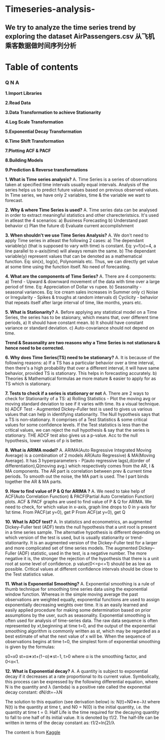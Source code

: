 # Timeseries-analysis-
## We try to analyze the time series trend by exploring the dataset AirPassengers.csv 从飞机乘客数据做时间序列分析


# Table of contents

### Q N A

**1.Import Libraries**

**2.Read Data**

**3.Data Transformation to achieve Stationarity**

**4.Log Scale Transformation**

**5.Exponential Decay Transformation**

**6.Time Shift Transformation**

**7.Plotting ACF & PACF**

**8.Building Models**

**9.Prediction & Reverse transformations**


**1. What is Time series analysis?**
A. Time Series is a series of observations taken at specified time intervals usually equal intervals. Analysis of the series helps us to predict future values based on previous observed values. In Time series, we have only 2 variables, time & the variable we want to forecast.

**2. Why & where Time Series is used?**
A. Time series data can be analysed in order to extract meaningful statistics and other charecteristsics. It's used in atleast the 4 scenarios:
a) Business Forecasting
b) Understand past behavior
c) Plan the future
d) Evaluate current accomplishment

**3. When shouldn't we use Time Series Analysis?**
A. We don't need to apply Time series in atleast the following 2 cases:
a) The dependant variable(y) (that is supposed to vary with time) is constant. Eq: y=f(x)=4, a line parallel to x-axis(time) will always remain the same.
b) The dependant variable(y) represent values that can be denoted as a mathematical function. Eq: sin(x), log(x), Polynomials etc. Thus, we can directly get value at some time using the function itself. No need of forecasting.

**4. What are the components of Time Series?**
A. There are 4 components:
a) Trend - Upward & downward movement of the data with time over a large period of time. Eq: Appreciation of Dollar vs rupee.
b) Seasonality - seasonal variances. Eq: Ice cream sales increases in Summer only
c) Noise or Irregularity - Spikes & troughs at random intervals
d) Cyclicity - behavior that repeats itself after large interval of time, like months, years etc.

**5. What is Stationarity?**
A. Before applying any statistical model on a Time Series, the series has to be staionary, which means that, over different time periods,
a) It should have constant mean.
b) It should have constant variance or standard deviation.
c) Auto-covariance should not depend on time.

**Trend & Seasonality are two reasons why a Time Series is not stationaru & hence need to be corrected.**

**6. Why does Time Series(TS) need to be stationary?**
A. It is because of the following reasons:
a) If a TS has a particular behavior over a time interval, then there's a high probability that over a different interval, it will have same behavior, provided TS is stationary. This helps in forecasting accurately.
b) Theories & Mathematical formulas ae more mature & easier to apply for as TS which is stationary.

**7. Tests to check if a series is stationary or not**
A. There are 2 ways to check for Stationarity of a TS:
a) Rolling Statistics - Plot the moving avg or moving standard deviation to see if it varies with time. Its a visual technique.
b) ADCF Test - Augmented Dickey–Fuller test is used to gives us various values that can help in identifying stationarity. The Null hypothesis says that a TS is non-stationary. It comprises of a Test Statistics & some critical values for some confidence levels. If the Test statistics is less than the critical values, we can reject the null hypothesis & say that the series is stationary. THE ADCF test also gives us a p-value. Acc to the null hypothesis, lower values of p is better.

**8. What is ARIMA model?**
A. ARIMA(Auto Regressive Integrated Moving Average) is a combination of 2 models AR(Auto Regressive) & MA(Moving Average). It has 3 hyperparameters - P(auto regressive lags),d(order of differentiation),Q(moving avg.) which respectively comes from the AR, I & MA components. The AR part is correlation between prev & current time periods. To smooth out the noise, the MA part is used. The I part binds together the AR & MA parts.

**9. How to find value of P & Q for ARIMA ?**
A. We need to take help of ACF(Auto Correlation Function) & PACF(Partial Auto Correlation Function) plots. ACF & PACF graphs are used to find value of P & Q for ARIMA. We need to check, for which value in x-axis, graph line drops to 0 in y-axis for 1st time.
From PACF(at y=0), get P
From ACF(at y=0), get Q

**10. What Is ADCF test?**
A. In statistics and econometrics, an augmented Dickey–Fuller test (ADF) tests the null hypothesis that a unit root is present in a time series sample. The alternative hypothesis is different depending on which version of the test is used, but is usually stationarity or trend-stationarity. It is an augmented version of the Dickey–Fuller test for a larger and more complicated set of time series models.
The augmented Dickey–Fuller (ADF) statistic, used in the test, is a negative number. The more negative it is, the stronger the rejection of the hypothesis that there is a unit root at some level of confidence.
p value(0<=p<=1) should be as low as possible. Critical values at different confidence intervals should be close to the Test statistics value.

**11. What is Exponential Smoothing?**
A. Exponential smoothing is a rule of thumb technique for smoothing time series data using the exponential window function. Whereas in the simple moving average the past observations are weighted equally, exponential functions are used to assign exponentially decreasing weights over time. It is an easily learned and easily applied procedure for making some determination based on prior assumptions by the user, such as seasonality. Exponential smoothing is often used for analysis of time-series data.
The raw data sequence is often represented by xt,beginning at time  t=0, 
and the output of the exponential smoothing algorithm is commonly written as  st, which may be regarded as a best estimate of what the next value of  x
will be. When the sequence of observations begins at time  t=0,
the simplest form of exponential smoothing is given by the formulas:

s0=x0
st=α∗xt+(1−α)∗st−1,  t>0 where  α is the smoothing factor, and  0<α<1.

**12. What is Exponential decay?**
A. A quantity is subject to exponential decay if it decreases at a rate proportional to its current value. 
Symbolically, this process can be expressed by the following differential equation, where N is the quantity and λ (lambda) is a positive rate called the exponential decay constant:
dN/dt=−λN
 
The solution to this equation (see derivation below) is:
N(t)=N0∗e−λt
where N(t) is the quantity at time t, and N0 = N(0) is the initial quantity, i.e. the quantity at time t = 0.
Half Life is the time required for the decaying quantity to fall to one half of its initial value. 
It is denoted by  t1/2. The half-life can be written in terms of the decay constant as: t1/2=ln(2)/λ

The content is from [Kaggle](https://www.kaggle.com/freespirit08/time-series-for-beginners-with-arima)
 
